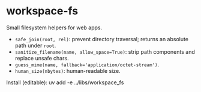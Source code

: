 # workspace-fs

Small filesystem helpers for web apps.

- `safe_join(root, rel)`: prevent directory traversal; returns an absolute path under `root`.
- `sanitize_filename(name, allow_space=True)`: strip path components and replace unsafe chars.
- `guess_mime(name, fallback='application/octet-stream')`.
- `human_size(nbytes)`: human-readable size.

Install (editable):
uv add -e ../libs/workspace_fs
